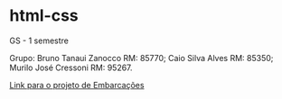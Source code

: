 # html-css
 GS - 1 semestre

Grupo: 
Bruno Tanaui Zanocco 	  	RM: 85770;
Caio Silva Alves 	        RM: 85350;  
Murilo José Cressoni 	 	RM: 95267.

<a href="https://csasfc.github.io/html-css/index.html">Link para o projeto de Embarcações</a>
